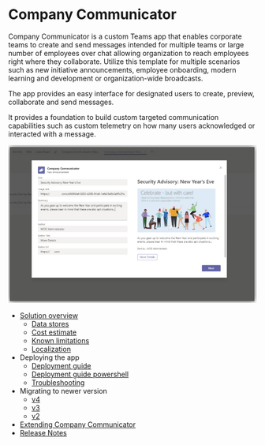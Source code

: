 # Company Communicator

Company Communicator is a custom Teams app that enables corporate teams to create and send messages intended for multiple teams or large number of employees over chat allowing organization to reach employees right where they collaborate. Utilize this template for multiple scenarios such as new initiative announcements, employee onboarding, modern learning and development or organization-wide broadcasts.  

The app provides an easy interface for designated users to create, preview, collaborate and send messages.

It provides a foundation to build custom targeted communication capabilities such as custom telemetry on how many users acknowledged or interacted with a message.

![Company Communicator compose message screen](images/CompanyCommunicatorCompose.png)

* [Solution overview](Solution-overview)
    * [Data stores](Data-stores)
    * [Cost estimate](Cost-estimate)
    * [Known limitations](Known-limitations)
    * [Localization](Localization)
* Deploying the app
    * [Deployment guide](Deployment-guide)
    * [Deployment guide powershell](Deployment-guide-powershell)
    * [Troubleshooting](Troubleshooting)
* Migrating to newer version
  * [v4](v4-migration-guide)
  * [v3](v3-migration-guide)
  * [v2](v2-migration-guide)
* [Extending Company Communicator](Taking-it-further)
* [Release Notes](Release-notes)